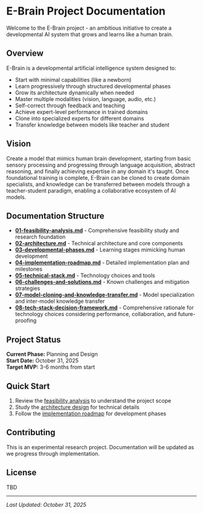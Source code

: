 # E-Brain Project Documentation

Welcome to the E-Brain project - an ambitious initiative to create a developmental AI system that grows and learns like a human brain.

## Overview

E-Brain is a developmental artificial intelligence system designed to:
- Start with minimal capabilities (like a newborn)
- Learn progressively through structured developmental phases
- Grow its architecture dynamically when needed
- Master multiple modalities (vision, language, audio, etc.)
- Self-correct through feedback and teaching
- Achieve expert-level performance in trained domains
- Clone into specialized experts for different domains
- Transfer knowledge between models like teacher and student

## Vision

Create a model that mimics human brain development, starting from basic sensory processing and progressing through language acquisition, abstract reasoning, and finally achieving expertise in any domain it's taught. Once foundational training is complete, E-Brain can be cloned to create domain specialists, and knowledge can be transferred between models through a teacher-student paradigm, enabling a collaborative ecosystem of AI models.

## Documentation Structure

- **[01-feasibility-analysis.md](01-feasibility-analysis.md)** - Comprehensive feasibility study and research foundation
- **[02-architecture.md](02-architecture.md)** - Technical architecture and core components
- **[03-developmental-phases.md](03-developmental-phases.md)** - Learning stages mimicking human development
- **[04-implementation-roadmap.md](04-implementation-roadmap.md)** - Detailed implementation plan and milestones
- **[05-technical-stack.md](05-technical-stack.md)** - Technology choices and tools
- **[06-challenges-and-solutions.md](06-challenges-and-solutions.md)** - Known challenges and mitigation strategies
- **[07-model-cloning-and-knowledge-transfer.md](07-model-cloning-and-knowledge-transfer.md)** - Model specialization and inter-model knowledge transfer
- **[08-tech-stack-decision-framework.md](08-tech-stack-decision-framework.md)** - Comprehensive rationale for technology choices considering performance, collaboration, and future-proofing

## Project Status

**Current Phase:** Planning and Design  
**Start Date:** October 31, 2025  
**Target MVP:** 3-6 months from start

## Quick Start

1. Review the [feasibility analysis](01-feasibility-analysis.md) to understand the project scope
2. Study the [architecture design](02-architecture.md) for technical details
3. Follow the [implementation roadmap](04-implementation-roadmap.md) for development phases

## Contributing

This is an experimental research project. Documentation will be updated as we progress through implementation.

## License

TBD

---
*Last Updated: October 31, 2025*
